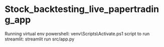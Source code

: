 # Stock_backtesting_live_papertrading_app
 Running virtual env powershell:
 venv\Scripts\Activate.ps1
 script to run streamlit:
 streamlit run src/app.py
